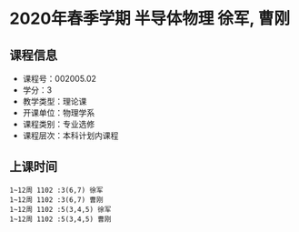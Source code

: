 # 2020年春季学期 半导体物理 徐军, 曹刚






## 课程信息

- 课程号：002005.02
- 学分：3
- 教学类型：理论课
- 开课单位：物理学系
- 课程类别：专业选修
- 课程层次：本科计划内课程

## 上课时间

```
1~12周 1102 :3(6,7) 徐军
1~12周 1102 :3(6,7) 曹刚
1~12周 1102 :5(3,4,5) 徐军
1~12周 1102 :5(3,4,5) 曹刚
```

